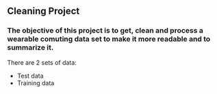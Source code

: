 ## Cleaning Project
### The objective of this project is to get, clean and process a wearable comuting data set to make it more readable and to summarize it.

There are 2 sets of data:
- Test data
- Training data
